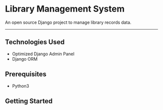 # Library Management System

An open source Django project to manage library records data.

***

## Technologies Used
  - Optimized Django Admin Panel
  - Django ORM
## Prerequisites
  - Python3
  
## Getting Started
